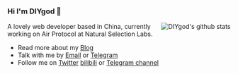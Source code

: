 ### Hi I'm DIYgod 👋

<img align="right" src="https://github-readme-stats.vercel.app/api?username=diygod&show_icons=true&icon_color=0366d6&bg_color=ffffff&hide_title=true&hide=contribs&include_all_commits=true" alt="DIYgod's github stats"/>

A lovely web developer based in China, currently working on Air Protocol at Natural Selection Labs.

- Read more about my [Blog](https://diygod.me/)
- Talk with me by [Email](mailto:diydgod@gmail.com) or [Telegram](https://t.me/DIYgod)
- Follow me on [Twitter](https://twitter.com/DIYgod) [bilibili](https://space.bilibili.com/2267573) or [Telegram channel](https://t.me/awesomeDIYgod)
